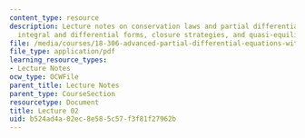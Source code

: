 ```yaml
---
content_type: resource
description: Lecture notes on conservation laws and partial differential equations,
  integral and differential forms, closure strategies, and quasi-equilibrium.
file: /media/courses/18-306-advanced-partial-differential-equations-with-applications-fall-2009/b524ad4a02ec8e585c57f3f81f27962b_MIT18_306f09_lec02.pdf
file_type: application/pdf
learning_resource_types:
- Lecture Notes
ocw_type: OCWFile
parent_title: Lecture Notes
parent_type: CourseSection
resourcetype: Document
title: Lecture 02
uid: b524ad4a-02ec-8e58-5c57-f3f81f27962b
---
```

